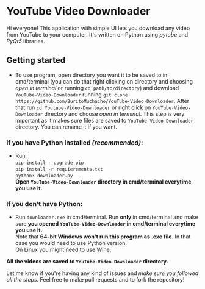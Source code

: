 # YouTube Video Downloader
Hi everyone! This application with simple UI lets you download any video from YouTube to your computer. It's written on Python using *pytube* and *PyQt5* libraries. 

## Getting started 
* To use program, open directory you want it to be saved to in cmd/terminal (you can do that right clicking on directory and choosing *open in terminal* or running `cd path/to/directory`) and download `YouTube-Video-Downloader` running `git clone https://github.com/BuritoMuchacho/YouTube-Video-Downloader`. After that run `cd Youtube-Video-Downloader` or right click on `YouTube-Video-Downloader` directory and choose *open in terminal*. This step is very important as it makes sure files are saved to `YouTube-Video-Downloader` directory. You can rename it if you want.

### If you have Python installed *(recommended)*:
* Run:  
`pip install --upgrade pip`  
`pip install -r requierements.txt`   
`python3 downloader.py`  
**Open `YouTube-Video-Downloader` directory in cmd/terminal everytime you use it.**

### If you don't have Python:
* Run `downloader.exe` in cmd/terminal.
 Run **only** in cmd/terminal and make sure **you opened `YouTube-Video-Downloader` in cmd/terminal everytime you use it.**  
 Note that **64-bit Windows won't run this program as .exe file**. In that case you would need to use Python version.  
 On Linux you might need to use [Wine](https://www.winehq.org/).

**All the videos are saved to `YouTube-Video-Downloader` directory.**

Let me know if you're having any kind of issues and *make sure you followed all the steps*. Feel free to make pull requests and to fork the repository!

